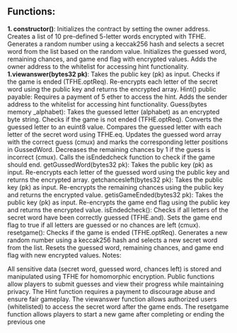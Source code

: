 ## Functions:

**1. constructor()**: 
Initializes the contract by setting the owner address.
Creates a list of 10 pre-defined 5-letter words encrypted with TFHE.
Generates a random number using a keccak256 hash and selects a secret word from the list based on the random value.
Initializes the guessed word, remaining chances, and game end flag with encrypted values.
Adds the owner address to the whitelist for accessing hint functionality.
**1.viewanswer(bytes32 pk)**:
Takes the public key (pk) as input.
Checks if the game is ended (TFHE.optReq).
Re-encrypts each letter of the secret word using the public key and returns the encrypted array.
Hint() public payable:
Requires a payment of 5 ether to access the hint.
Adds the sender address to the whitelist for accessing hint functionality.
Guess(bytes memory _alphabet):
Takes the guessed letter (alphabet) as an encrypted byte string.
Checks if the game is not ended (TFHE.optReq).
Converts the guessed letter to an euint8 value.
Compares the guessed letter with each letter of the secret word using TFHE.eq.
Updates the guessed word array with the correct guess (cmux) and marks the corresponding letter positions in GussedWord.
Decreases the remaining chances by 1 if the guess is incorrect (cmux).
Calls the isEndedcheck function to check if the game should end.
getGussedWord(bytes32 pk):
Takes the public key (pk) as input.
Re-encrypts each letter of the guessed word using the public key and returns the encrypted array.
getchancesleft(bytes32 pk):
Takes the public key (pk) as input.
Re-encrypts the remaining chances using the public key and returns the encrypted value.
getisGameEnded(bytes32 pk):
Takes the public key (pk) as input.
Re-encrypts the game end flag using the public key and returns the encrypted value.
isEndedcheck():
Checks if all letters of the secret word have been correctly guessed (TFHE.and).
Sets the game end flag to true if all letters are guessed or no chances are left (cmux).
resetgame():
Checks if the game is ended (TFHE.optReq).
Generates a new random number using a keccak256 hash and selects a new secret word from the list.
Resets the guessed word, remaining chances, and game end flag with new encrypted values.
Notes:

All sensitive data (secret word, guessed word, chances left) is stored and manipulated using TFHE for homomorphic encryption.
Public functions allow players to submit guesses and view their progress while maintaining privacy.
The Hint function requires a payment to discourage abuse and ensure fair gameplay.
The viewanswer function allows authorized users (whitelisted) to access the secret word after the game ends.
The resetgame function allows players to start a new game after completing or ending the previous one